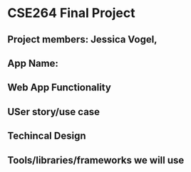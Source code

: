 # CSE264 Final Project

## Project members: Jessica Vogel, 

## App Name: 

## Web App Functionality

## USer story/use case

## Techincal Design

## Tools/libraries/frameworks we will use
